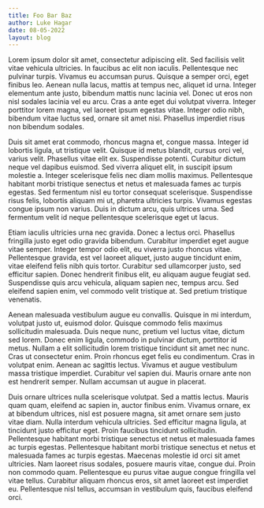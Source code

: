```yaml
---
title: Foo Bar Baz
author: Luke Hagar
date: 08-05-2022
layout: blog
---
```


Lorem ipsum dolor sit amet, consectetur adipiscing elit. Sed facilisis velit vitae vehicula ultricies. In faucibus ac elit non iaculis. Pellentesque nec pulvinar turpis. Vivamus eu accumsan purus. Quisque a semper orci, eget finibus leo. Aenean nulla lacus, mattis at tempus nec, aliquet id urna. Integer elementum ante justo, bibendum mattis nunc lacinia vel. Donec ut eros non nisl sodales lacinia vel eu arcu. Cras a ante eget dui volutpat viverra. Integer porttitor lorem magna, vel laoreet ipsum egestas vitae. Integer odio nibh, bibendum vitae luctus sed, ornare sit amet nisi. Phasellus imperdiet risus non bibendum sodales.

Duis sit amet erat commodo, rhoncus magna et, congue massa. Integer id lobortis ligula, ut tristique velit. Quisque id metus blandit, cursus orci vel, varius velit. Phasellus vitae elit ex. Suspendisse potenti. Curabitur dictum neque vel dapibus euismod. Sed viverra aliquet elit, in suscipit ipsum molestie a. Integer scelerisque felis nec diam mollis maximus. Pellentesque habitant morbi tristique senectus et netus et malesuada fames ac turpis egestas. Sed fermentum nisl eu tortor consequat scelerisque. Suspendisse risus felis, lobortis aliquam mi ut, pharetra ultricies turpis. Vivamus egestas congue ipsum non varius. Duis in dictum arcu, quis ultrices urna. Sed fermentum velit id neque pellentesque scelerisque eget ut lacus.

Etiam iaculis ultricies urna nec gravida. Donec a lectus orci. Phasellus fringilla justo eget odio gravida bibendum. Curabitur imperdiet eget augue vitae semper. Integer tempor odio elit, eu viverra justo rhoncus vitae. Pellentesque gravida, est vel laoreet aliquet, justo augue tincidunt enim, vitae eleifend felis nibh quis tortor. Curabitur sed ullamcorper justo, sed efficitur sapien. Donec hendrerit finibus elit, eu aliquam augue feugiat sed. Suspendisse quis arcu vehicula, aliquam sapien nec, tempus arcu. Sed eleifend sapien enim, vel commodo velit tristique at. Sed pretium tristique venenatis.

Aenean malesuada vestibulum augue eu convallis. Quisque in mi interdum, volutpat justo ut, euismod dolor. Quisque commodo felis maximus sollicitudin malesuada. Duis neque nunc, pretium vel luctus vitae, dictum sed lorem. Donec enim ligula, commodo in pulvinar dictum, porttitor id metus. Nullam a elit sollicitudin lorem tristique tincidunt sit amet nec nunc. Cras ut consectetur enim. Proin rhoncus eget felis eu condimentum. Cras in volutpat enim. Aenean ac sagittis lectus. Vivamus et augue vestibulum massa tristique imperdiet. Curabitur vel sapien dui. Mauris ornare ante non est hendrerit semper. Nullam accumsan ut augue in placerat.

Duis ornare ultrices nulla scelerisque volutpat. Sed a mattis lectus. Mauris quam quam, eleifend ac sapien in, auctor finibus enim. Vivamus ornare, ex at bibendum ultrices, nisl est posuere magna, sit amet ornare sem justo vitae diam. Nulla interdum vehicula ultricies. Sed efficitur magna ligula, at tincidunt justo efficitur eget. Proin faucibus tincidunt sollicitudin. Pellentesque habitant morbi tristique senectus et netus et malesuada fames ac turpis egestas. Pellentesque habitant morbi tristique senectus et netus et malesuada fames ac turpis egestas. Maecenas molestie id orci sit amet ultricies. Nam laoreet risus sodales, posuere mauris vitae, congue dui. Proin non commodo quam. Pellentesque eu purus vitae augue congue fringilla vel vitae tellus. Curabitur aliquam rhoncus eros, sit amet laoreet est imperdiet eu. Pellentesque nisl tellus, accumsan in vestibulum quis, faucibus eleifend orci.
